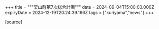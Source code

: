 +++
title = """栗山町第7次総合計画"""
date = 2024-09-04T15:00:00.000Z
expiryDate = 2024-12-19T20:24:39.166Z
tags = ["kuriyama","news"]
+++


[[source]](https://www.town.kuriyama.hokkaido.jp/soshiki/31/21905.html)
